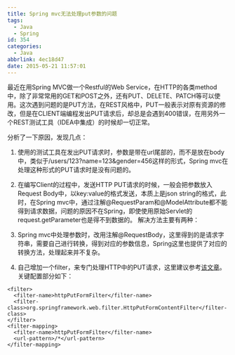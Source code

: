 ```yaml
---
title: Spring mvc无法处理put参数的问题
tags:
  - Java
  - Spring
id: 354
categories:
  - Java
abbrlink: 4ec18d47
date: 2015-05-21 11:57:01
---
```


最近在用Spring MVC做一个Restful的Web Service，在HTTP的各类method中，除了非常常用的GET和POST之外，还有PUT、DELETE、PATCH等可以使用。这次遇到问题的是PUT方法，在REST风格中，PUT一般表示对原有资源的修改，但是在CLIENT端编程发出PUT请求后，却总是会遇到400错误，在用另外一个REST测试工具（IDEA中集成）的时候却一切正常。

分析了一下原因，发现几点：
<!-- more -->
1.  使用的测试工具在发出PUT请求时，参数是带在url尾部的，而不是放在body中，类似于/users/123?name=123&amp;gender=456这样的形式，Spring mvc在处理这种形式的PUT请求时是没有问题的。
2.  在编写Client的过程中，发送HTTP PUT请求的时候，一般会把参数放入Request Body中，以key:value的格式发送，本质上是json string的格式，此时，在Spring mvc中，通过注解@RequestParam和@ModelAttribute都不能得到请求数据，问题的原因不在Spring，即使使用原始Servlet的request.getParameter也是得不到数据的。
解决方法主要有两种：

1.  Spring mvc中处理参数时，改用注解@RequestBody，这里得到的是请求字符串，需要自己进行转换，得到对应的参数信息，Spring这里也提供了对应的转换方法，处理起来并不复杂。
2.  自己增加一个filter，来专门处理HTTP中的PUT请求，这里建议参考[该文章](http://www.360doc.com/content/14/0306/17/15700330_358288127.shtml)。关键配置部分如下：

```
<filter>
  <filter-name>httpPutFormFilter</filter-name>
  <filter-class>org.springframework.web.filter.HttpPutFormContentFilter</filter-class>
</filter>
<filter-mapping>
  <filter-name>httpPutFormFilter</filter-name>
  <url-pattern>/*</url-pattern>
</filter-mapping>
```
